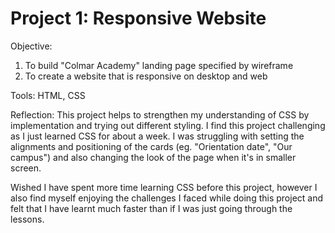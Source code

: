 # Project 1: Responsive Website 

Objective: 
1) To build "Colmar Academy" landing page specified by wireframe
2) To create a website that is responsive on desktop and web

Tools: 
HTML, CSS

Reflection:
This project helps to strengthen my understanding of CSS by implementation and trying out different styling. I find this 
project challenging as I just learned CSS for about a week. I was struggling with setting the alignments and positioning
of the cards (eg. "Orientation date", "Our campus") and also changing the look of the page when it's in smaller screen.

Wished I have spent more time learning CSS before this project, however I also find myself enjoying the challenges I faced
while doing this project and felt that I have learnt much faster than if I was just going through the lessons.
